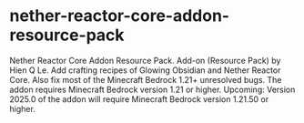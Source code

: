# nether-reactor-core-addon-resource-pack
Nether Reactor Core Addon Resource Pack.
Add-on (Resource Pack) by Hien Q Le.
Add crafting recipes of Glowing Obsidian and Nether Reactor Core.
Also fix most of the Minecraft Bedrock 1.21+ unresolved bugs.
The addon requires Minecraft Bedrock version 1.21 or higher.
Upcoming: Version 2025.0 of the addon will require Minecraft Bedrock version 1.21.50 or higher.
